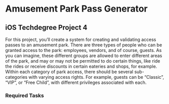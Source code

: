 # Amusement Park Pass Generator

## iOS Techdegree Project 4

For this project, you’ll create a system for creating and validating access passes to an amusement park.
There are three types of people who can be granted access to the park: employees, vendors, and of course, guests.
As you can imagine, these different groups are allowed to enter different areas of the park, and may or may not be permitted to do certain things, like ride the rides or receive discounts in certain eateries and shops, for example.
Within each category of park access, there should be several sub-categories with varying access rights.
For example, guests can be “Classic”, “VIP”, or “Free Child”, with different privileges associated with each.


### Required Tasks
